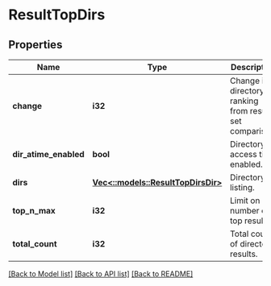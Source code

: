 # ResultTopDirs

## Properties
Name | Type | Description | Notes
------------ | ------------- | ------------- | -------------
**change** | **i32** | Change in directory ranking from result set comparison. | [optional] [default to null]
**dir_atime_enabled** | **bool** | Directory access time enabled. | [default to null]
**dirs** | [**Vec<::models::ResultTopDirsDir>**](ResultTopDirsDir.md) | Directory listing. | [default to null]
**top_n_max** | **i32** | Limit on number of top results. | [default to null]
**total_count** | **i32** | Total count of directory results. | [default to null]

[[Back to Model list]](../README.md#documentation-for-models) [[Back to API list]](../README.md#documentation-for-api-endpoints) [[Back to README]](../README.md)


